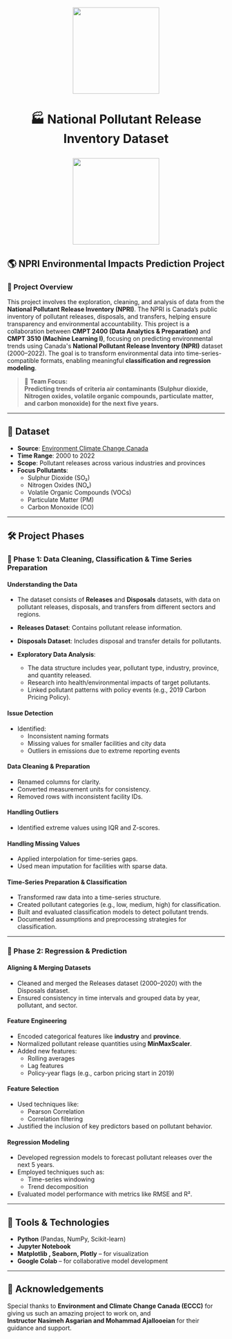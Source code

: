 #
</p>

<p align = "center" draggable=”false” ><img src="https://encrypted-tbn0.gstatic.com/images?q=tbn:ANd9GcR8HNB-ex4xb4H3-PXRcywP5zKC_3U8VzQTPA&usqp=CAU" 
     width="200px"
     height="auto"/>
</p>

<h1 align="center" id="heading">
<h1 align="center" id="heading">  🏭 National Pollutant Release Inventory Dataset

<p align = "center" draggable=”false” ><img src="https://th.bing.com/th/id/R.9e234304d59bac1062f396d79c82b5c5?rik=BGXFD8Xeut6hew&pid=ImgRaw&r=0" 
     width="200px"
     height="auto"/>
</p>

## 🌎 NPRI Environmental Impacts Prediction Project

### 🔬 Project Overview

This project involves the exploration, cleaning, and analysis of data from the **National Pollutant Release Inventory (NPRI)**. The NPRI is Canada’s public inventory of pollutant releases, disposals, and transfers, helping ensure transparency and environmental accountability. This project is a collaboration between **CMPT 2400 (Data Analytics & Preparation)** and **CMPT 3510 (Machine Learning I)**, focusing on predicting environmental trends using Canada's **National Pollutant Release Inventory (NPRI)** dataset (2000–2022). The goal is to transform environmental data into time-series-compatible formats, enabling meaningful **classification and regression modeling**.

> 🧠 **Team Focus:**  
>  **Predicting trends of criteria air contaminants (Sulphur dioxide, Nitrogen oxides, volatile organic compounds, particulate matter, and carbon monoxide) for the next five years.**

---

## 📁 Dataset

- **Source**: [Environment Climate Change Canada](https://www.canada.ca/en/environment-climate-change.html)
- **Time Range**: 2000 to 2022
- **Scope**: Pollutant releases across various industries and provinces
- **Focus Pollutants**:
  - Sulphur Dioxide (SO₂)
  - Nitrogen Oxides (NOₓ)
  - Volatile Organic Compounds (VOCs)
  - Particulate Matter (PM)
  - Carbon Monoxide (CO)

---

## 🛠️ Project Phases

### 🔹 Phase 1: Data Cleaning, Classification & Time Series Preparation

#### **Understanding the Data**
- The dataset consists of **Releases** and **Disposals** datasets, with data on pollutant releases, disposals, and transfers from different sectors and regions.
- **Releases Dataset**: Contains pollutant release information.
- **Disposals Dataset**: Includes disposal and transfer details for pollutants.
  
- **Exploratory Data Analysis**:
  - The data structure includes year, pollutant type, industry, province, and quantity released.
  - Research into health/environmental impacts of target pollutants.
  - Linked pollutant patterns with policy events (e.g., 2019 Carbon Pricing Policy).

#### **Issue Detection**
- Identified:
  - Inconsistent naming formats
  - Missing values for smaller facilities and city data
  - Outliers in emissions due to extreme reporting events

#### **Data Cleaning & Preparation**
- Renamed columns for clarity.
- Converted measurement units for consistency.
- Removed rows with inconsistent facility IDs.

#### **Handling Outliers**
- Identified extreme values using IQR and Z-scores.

#### **Handling Missing Values**
- Applied interpolation for time-series gaps.
- Used mean imputation for facilities with sparse data.

#### **Time-Series Preparation & Classification**
- Transformed raw data into a time-series structure.
- Created pollutant categories (e.g., low, medium, high) for classification.
- Built and evaluated classification models to detect pollutant trends.
- Documented assumptions and preprocessing strategies for classification.

---

### 🔹 Phase 2: Regression & Prediction

#### **Aligning & Merging Datasets**
- Cleaned and merged the Releases dataset (2000–2020) with the Disposals dataset.
- Ensured consistency in time intervals and grouped data by year, pollutant, and sector.

#### **Feature Engineering**
- Encoded categorical features like **industry** and **province**.
- Normalized pollutant release quantities using **MinMaxScaler**.
- Added new features:
  - Rolling averages
  - Lag features
  - Policy-year flags (e.g., carbon pricing start in 2019)

#### **Feature Selection**
- Used techniques like:
  - Pearson Correlation
  - Correlation filtering
- Justified the inclusion of key predictors based on pollutant behavior.

#### **Regression Modeling**
- Developed regression models to forecast pollutant releases over the next 5 years.
- Employed techniques such as:
  - Time-series windowing
  - Trend decomposition
- Evaluated model performance with metrics like RMSE and R².

---

## 🔧 Tools & Technologies

- **Python** (Pandas, NumPy, Scikit-learn)
- **Jupyter Notebook**
- **Matplotlib , Seaborn, Plotly** – for visualization
- **Google Colab** – for collaborative model development

---

## 👏 Acknowledgements

Special thanks to **Environment and Climate Change Canada (ECCC)** for giving us such an amazing project to work on, and   
**Instructor Nasimeh Asgarian and Mohammad Ajallooeian** for their guidance and support.


